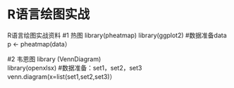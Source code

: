 # R语言绘图实战
R语言绘图实战资料
#1 热图
library(pheatmap)
library(ggplot2)
#数据准备data
p <- pheatmap(data）

#2 韦恩图
library (VennDiagram)  
library(openxlsx)
#数据准备：set1，set2，set3
venn.diagram(x=list(set1,set2,set3)）

